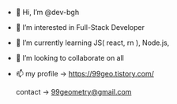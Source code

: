 - 👋 Hi, I’m @dev-bgh
- 👀 I’m interested in Full-Stack Developer
- 🌱 I’m currently learning JS( react, rn ), Node.js, 
- 💞️ I’m looking to collaborate on all
- 📫 my profile -> https://99geo.tistory.com/ 

  contact -> 99geometry@gmail.com

<!---
dev-bgh/dev-bgh is a ✨ special ✨ repository because its `README.md` (this file) appears on your GitHub profile.
You can click the Preview link to take a look at your changes.
--->
